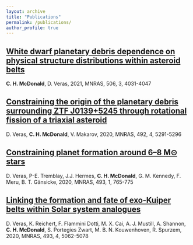 ```yaml
---
layout: archive
title: "Publications"
permalink: /publications/
author_profile: true
---
```


[White dwarf planetary debris dependence on physical structure distributions within asteroid belts](https://arxiv.org/abs/2107.00322)
------
**C. H. McDonald**, D. Veras, 2021, MNRAS, 506, 3, 4031-4047

[Constraining the origin of the planetary debris surrounding ZTF J0139+5245 through rotational fission of a triaxial asteroid](https://academic.oup.com/mnras/article/492/4/5291/5721536)
------
D. Veras, **C. H. McDonald**, V. Makarov, 2020, MNRAS, 492, 4, 5291-5296

[Constraining planet formation around 6–8 M⊙ stars](https://academic.oup.com/mnras/article/493/1/765/5721525)
------
D. Veras, P-E. Tremblay, J.J. Hermes, **C. H. McDonald**, G. M. Kennedy, F. Meru, B. T. Gänsicke, 2020, MNRAS, 493, 1, 765-775

[Linking the formation and fate of exo-Kuiper belts within Solar system analogues](https://academic.oup.com/mnras/article/493/4/5062/5775314)
------
D. Veras, K. Reichert, F. Flammini Dotti, M. X. Cai, A. J. Mustill, A. Shannon, **C. H. McDonald**, S. Portegies Zwart, M. B. N. Kouwenhoven, R. Spurzem, 2020, MNRAS, 493, 4, 5062-5078

